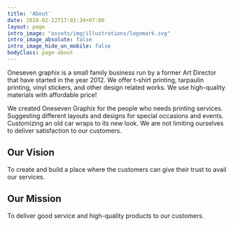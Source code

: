 ```yaml
---
title: 'About'
date: 2018-02-22T17:01:34+07:00
layout: page
intro_image: "assets/img/illustrations/logomark.svg"
intro_image_absolute: false
intro_image_hide_on_mobile: false    
bodyClass: page-about
---
```


Oneseven graphix is a small family business run by a former Art Director that have started in the year 2012. We offer t-shirt printing, tarpaulin printing, vinyl stickers, and other design related works. We use high-quality materials with affordable price!

We created Oneseven Graphix for the people who needs printing services. Suggesting different layouts and designs for special occasions and events. Customizing an old car wraps to its new look. We are not limiting ourselves to deliver satisfaction to our customers.


## Our Vision

To create and build a place where the customers can give their
trust to avail our services.

## Our Mission

To deliver good service and high-quality products to our customers.

